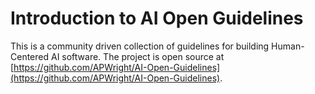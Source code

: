 # Introduction to AI Open Guidelines

This is a community driven collection of guidelines for building Human-Centered AI software. The project is open source at [https://github.com/APWright/AI-Open-Guidelines](https://github.com/APWright/AI-Open-Guidelines).
